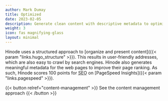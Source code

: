 ```yaml
---
author: Mark Dumay
title: Optimized
date: 2023-02-05
description: Generate clean content with descriptive metadata to optimize search results.
weight: 3
icon: fas magnifying-glass
layout: minimal
---
```


Hinode uses a structured approach to [organize and present content]({{< param "links.hugo_structure" >}}). This results in user-friendly addresses, which are also easy to crawl by search engines. Hinode also generates meaningful metadata for the web pages to improve their page ranking. As such, Hinode scores 100 points for <abbr title="Search Engine Optimization">SEO</abbr> on [PageSpeed Insights]({{< param "links.pagespeed" >}}).

{{< button relref="content-management" >}}
    See the content management approach
{{< /button >}}
